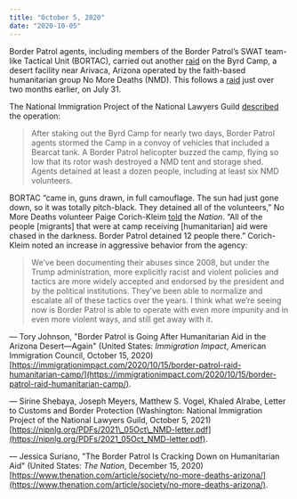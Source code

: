 ```yaml
---
title: "October 5, 2020"
date: "2020-10-05"
---
```


Border Patrol agents, including members of the Border Patrol’s SWAT team-like Tactical Unit (BORTAC), carried out another [raid](https://immigrationimpact.com/2020/10/15/border-patrol-raid-humanitarian-camp/) on the Byrd Camp, a desert facility near Arivaca, Arizona operated by the faith-based humanitarian group No More Deaths (NMD). This follows a [raid](/event/july-31-2020/) just over two months earlier, on July 31.

The National Immigration Project of the National Lawyers Guild [described](https://nipnlg.org/PDFs/2021_05Oct_NMD-letter.pdf) the operation:

> After staking out the Byrd Camp for nearly two days, Border Patrol agents stormed the Camp in a convoy of vehicles that included a Bearcat tank. A Border Patrol helicopter buzzed the camp, flying so low that its rotor wash destroyed a NMD tent and storage shed. Agents detained at least a dozen people, including at least six NMD volunteers.

BORTAC “came in, guns drawn, in full camouflage. The sun had just gone down, so it was totally pitch-black. They detained all of the volunteers,” No More Deaths volunteer Paige Corich-Kleim [told](https://www.thenation.com/article/society/no-more-deaths-arizona/) the _Nation_. “All of the people \[migrants\] that were at camp receiving \[humanitarian\] aid were chased in the darkness. Border Patrol detained 12 people there.” Corich-Kleim noted an increase in aggressive behavior from the agency:

> We’ve been documenting their abuses since 2008, but under the Trump administration, more explicitly racist and violent policies and tactics are more widely accepted and endorsed by the president and by the political institutions. They’ve been able to normalize and escalate all of these tactics over the years. I think what we’re seeing now is Border Patrol is able to operate with even more impunity and in even more violent ways, and still get away with it.

— Tory Johnson, "Border Patrol is Going After Humanitarian Aid in the Arizona Desert—Again" (United States: _Immigration Impact_, American Immigration Council, October 15, 2020) [https://immigrationimpact.com/2020/10/15/border-patrol-raid-humanitarian-camp/](https://immigrationimpact.com/2020/10/15/border-patrol-raid-humanitarian-camp/).

— Sirine Shebaya, Joseph Meyers, Matthew S. Vogel, Khaled Alrabe, Letter to Customs and Border Protection (Washington: National Immigration Project of the National Lawyers Guild, October 5, 2021) [https://nipnlg.org/PDFs/2021\_05Oct\_NMD-letter.pdf](https://nipnlg.org/PDFs/2021_05Oct_NMD-letter.pdf).

— Jessica Suriano, "The Border Patrol Is Cracking Down on Humanitarian Aid" (United States: _The Nation_, December 15, 2020) [https://www.thenation.com/article/society/no-more-deaths-arizona/](https://www.thenation.com/article/society/no-more-deaths-arizona/).
